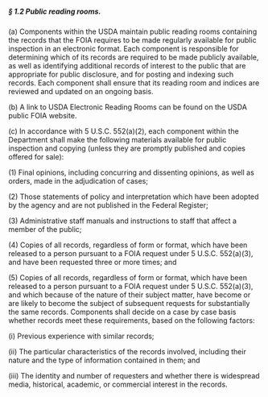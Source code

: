 ##### § 1.2 Public reading rooms. #####

(a) Components within the USDA maintain public reading rooms containing the records that the FOIA requires to be made regularly available for public inspection in an electronic format. Each component is responsible for determining which of its records are required to be made publicly available, as well as identifying additional records of interest to the public that are appropriate for public disclosure, and for posting and indexing such records. Each component shall ensure that its reading room and indices are reviewed and updated on an ongoing basis.

(b) A link to USDA Electronic Reading Rooms can be found on the USDA public FOIA website.

(c) In accordance with 5 U.S.C. 552(a)(2), each component within the Department shall make the following materials available for public inspection and copying (unless they are promptly published and copies offered for sale):

(1) Final opinions, including concurring and dissenting opinions, as well as orders, made in the adjudication of cases;

(2) Those statements of policy and interpretation which have been adopted by the agency and are not published in the Federal Register;

(3) Administrative staff manuals and instructions to staff that affect a member of the public;

(4) Copies of all records, regardless of form or format, which have been released to a person pursuant to a FOIA request under 5 U.S.C. 552(a)(3), and have been requested three or more times; and

(5) Copies of all records, regardless of form or format, which have been released to a person pursuant to a FOIA request under 5 U.S.C. 552(a)(3), and which because of the nature of their subject matter, have become or are likely to become the subject of subsequent requests for substantially the same records. Components shall decide on a case by case basis whether records meet these requirements, based on the following factors:

(i) Previous experience with similar records;

(ii) The particular characteristics of the records involved, including their nature and the type of information contained in them; and

(iii) The identity and number of requesters and whether there is widespread media, historical, academic, or commercial interest in the records.